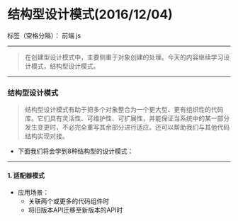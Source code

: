 ﻿# 结构型设计模式(2016/12/04)

标签（空格分隔）： 前端 js

---

> 在创建型设计模式中，主要侧重于对象创建的处理。今天的内容继续学习设计模式，结构型设计模式。

---

### **结构型设计模式**
> 结构型设计模式有助于把多个对象整合为一个更大型、更有组织性的代码库。它们具有灵活性、可维护性、可扩展性，并能保证当系统中的某一部分发生变更时，不必完全重写其余部分进行适应。还可以帮助我们与其他代码结构实现对接。

- 下面我们将会学到8种结构型的设计模式：

--- 

#### **1. 适配器模式**
- 应用场景：
    - 关联两个或更多的代码组件时
    - 将旧版本API迁移至新版本的API时
```

```
    


